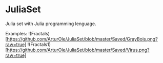# JuliaSet

Julia set with Julia programming lenguage.

Examples:
!(Fractals)[https://github.com/ArturOle/JuliaSet/blob/master/Saved/GrayBois.png?raw=true]
!(Fractals1)[https://github.com/ArturOle/JuliaSet/blob/master/Saved/Virus.png?raw=true]
